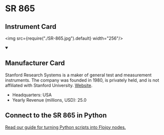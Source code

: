 
# SR 865

## Instrument Card

<div className="flex">

<div>



</div>

<img src={require("./SR-865.jpg").default} width="256"/>

</div>

>

<details open>
<summary><h2>Manufacturer Card</h2></summary>

Stanford Research Systems is a maker of general test and measurement instruments. The company was founded in 1980, is privately held, and is not affiliated with Stanford University. <a href="https://www.thinksrs.com/">Website</a>.

<ul>
  <li>Headquarters: USA</li>
  <li>Yearly Revenue (millions, USD): 25.0</li>
</ul>
</details>

## Connect to the SR 865 in Python

[Read our guide for turning Python scripts into Flojoy nodes.](https://docs.flojoy.ai/custom-nodes/creating-custom-node/)


